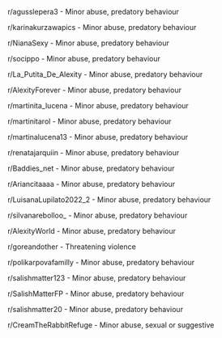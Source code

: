 r/agusslepera3 - Minor abuse, predatory behaviour

r/karinakurzawapics - Minor abuse, predatory behaviour

r/NianaSexy - Minor abuse, predatory behaviour

r/socippo  - Minor abuse, predatory behaviour

r/La_Putita_De_Alexity  - Minor abuse, predatory behaviour

r/AlexityForever - Minor abuse, predatory behaviour

r/martinita_lucena - Minor abuse, predatory behaviour

r/martinitarol - Minor abuse, predatory behaviour

r/martinalucena13 - Minor abuse, predatory behaviour

r/renatajarquiin  - Minor abuse, predatory behaviour

r/Baddies_net - Minor abuse, predatory behaviour

r/Ariancitaaaa - Minor abuse, predatory behaviour

r/LuisanaLupilato2022_2 - Minor abuse, predatory behaviour

r/silvanarebolloo_  - Minor abuse, predatory behaviour

r/AlexityWorld - Minor abuse, predatory behaviour

r/goreandother - Threatening violence

r/polikarpovafamilly - Minor abuse, predatory behaviour

r/salishmatter123 - Minor abuse, predatory behaviour

r/SalishMatterFP - Minor abuse, predatory behaviour

r/salishmatter20 - Minor abuse, predatory behaviour

r/CreamTheRabbitRefuge - Minor abuse, sexual or suggestive